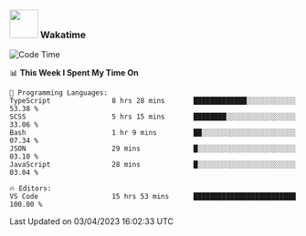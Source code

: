 ### <img src="https://media.giphy.com/media/VgCDAzcKvsR6OM0uWg/giphy.gif" width="50"> Wakatime

  <!--START_SECTION:waka-->
![Code Time](http://img.shields.io/badge/Code%20Time-1%2C353%20hrs%2026%20mins-blue)

📊 **This Week I Spent My Time On** 

```text
💬 Programming Languages: 
TypeScript               8 hrs 28 mins       █████████████░░░░░░░░░░░░   53.38 % 
SCSS                     5 hrs 15 mins       ████████░░░░░░░░░░░░░░░░░   33.06 % 
Bash                     1 hr 9 mins         ██░░░░░░░░░░░░░░░░░░░░░░░   07.34 % 
JSON                     29 mins             █░░░░░░░░░░░░░░░░░░░░░░░░   03.10 % 
JavaScript               28 mins             █░░░░░░░░░░░░░░░░░░░░░░░░   03.04 % 

🔥 Editors: 
VS Code                  15 hrs 53 mins      █████████████████████████   100.00 % 
```


 Last Updated on 03/04/2023 16:02:33 UTC
<!--END_SECTION:waka-->
